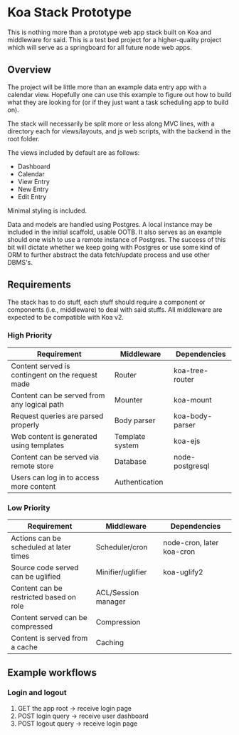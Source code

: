 # Koa Stack Prototype

This is nothing more than a prototype web app stack
built on Koa and middleware for said.  This is a test
bed project for a higher-quality project which will
serve as a springboard for all future node web apps.

## Overview

The project will be little more than an example
data entry app with a calendar view.  Hopefully one can
use this example to figure out how to build what they
are looking for (or if they just want a task scheduling
app to build on).

The stack will necessarily be split more or less along
MVC lines, with a directory each for views/layouts,
and js web scripts, with the backend in the root
folder.

The views included by default are as follows:

* Dashboard
* Calendar
* View Entry
* New Entry
* Edit Entry

Minimal styling is included.

Data and models are handled using Postgres.  A local
instance may be included in the initial scaffold,
usable OOTB.  It also serves as an example should one
wish to use a remote instance of Postgres.  The success
of this bit will dictate whether we keep going with
Postgres or use some kind of ORM to further abstract the
data fetch/update process and use other DBMS's.

## Requirements

The stack has to do stuff, each stuff should require
a component or components (i.e., middleware) to deal
with said stuffs.  All middleware are expected to be
compatible with Koa v2.

### High Priority

Requirement | Middleware | Dependencies
--- | --- | ---
Content served is contingent on the request made | Router | koa-tree-router
Content can be served from any logical path | Mounter | koa-mount
Request queries are parsed properly | Body parser | koa-body-parser
Web content is generated using templates | Template system | koa-ejs
Content can be served via remote store | Database | node-postgresql
Users can log in to access more content | Authentication |

### Low Priority

Requirement | Middleware | Dependencies
--- | --- | ---
Actions can be scheduled at later times | Scheduler/cron | node-cron, later koa-cron
Source code served can be uglified | Minifier/uglifier | koa-uglify2
Content can be restricted based on role | ACL/Session manager | 
Content served can be compressed | Compression | 
Content is served from a cache | Caching | 

## Example workflows

### Login and logout

1. GET the app root -> receive login page
2. POST login query -> receive user dashboard
3. POST logout query -> receive login page
